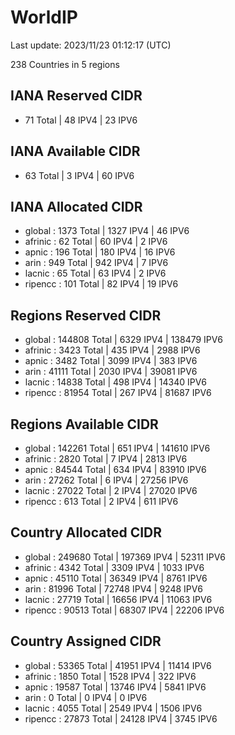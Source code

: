 # WorldIP

Last update: 2023/11/23 01:12:17 (UTC)

238 Countries in 5 regions

## IANA Reserved CIDR

- 71 Total | 48 IPV4 | 23 IPV6

## IANA Available CIDR

- 63 Total | 3 IPV4 | 60 IPV6

## IANA Allocated CIDR

- global : 1373 Total | 1327 IPV4 | 46 IPV6
- afrinic : 62 Total | 60 IPV4 | 2 IPV6
- apnic : 196 Total | 180 IPV4 | 16 IPV6
- arin : 949 Total | 942 IPV4 | 7 IPV6
- lacnic : 65 Total | 63 IPV4 | 2 IPV6
- ripencc : 101 Total | 82 IPV4 | 19 IPV6

## Regions Reserved CIDR

- global : 144808 Total | 6329 IPV4 | 138479 IPV6
- afrinic : 3423 Total | 435 IPV4 | 2988 IPV6
- apnic : 3482 Total | 3099 IPV4 | 383 IPV6
- arin : 41111 Total | 2030 IPV4 | 39081 IPV6
- lacnic : 14838 Total | 498 IPV4 | 14340 IPV6
- ripencc : 81954 Total | 267 IPV4 | 81687 IPV6

## Regions Available CIDR

- global : 142261 Total | 651 IPV4 | 141610 IPV6
- afrinic : 2820 Total | 7 IPV4 | 2813 IPV6
- apnic : 84544 Total | 634 IPV4 | 83910 IPV6
- arin : 27262 Total | 6 IPV4 | 27256 IPV6
- lacnic : 27022 Total | 2 IPV4 | 27020 IPV6
- ripencc : 613 Total | 2 IPV4 | 611 IPV6

## Country Allocated CIDR

- global : 249680 Total | 197369 IPV4 | 52311 IPV6
- afrinic : 4342 Total | 3309 IPV4 | 1033 IPV6
- apnic : 45110 Total | 36349 IPV4 | 8761 IPV6
- arin : 81996 Total | 72748 IPV4 | 9248 IPV6
- lacnic : 27719 Total | 16656 IPV4 | 11063 IPV6
- ripencc : 90513 Total | 68307 IPV4 | 22206 IPV6

## Country Assigned CIDR

- global : 53365 Total | 41951 IPV4 | 11414 IPV6
- afrinic : 1850 Total | 1528 IPV4 | 322 IPV6
- apnic : 19587 Total | 13746 IPV4 | 5841 IPV6
- arin : 0 Total | 0 IPV4 | 0 IPV6
- lacnic : 4055 Total | 2549 IPV4 | 1506 IPV6
- ripencc : 27873 Total | 24128 IPV4 | 3745 IPV6
